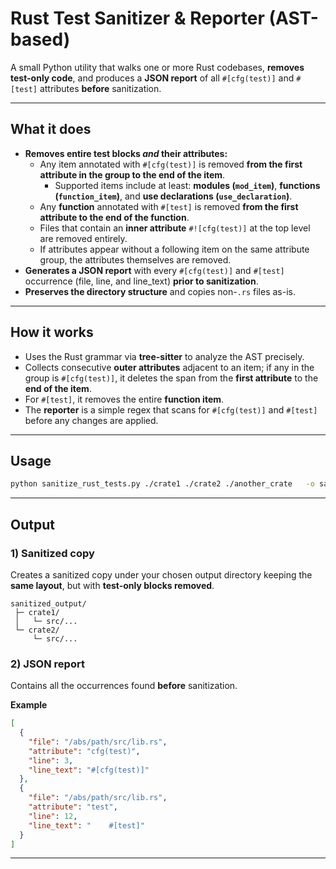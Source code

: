 # Rust Test Sanitizer & Reporter (AST-based)

A small Python utility that walks one or more Rust codebases, **removes test-only code**, and produces a **JSON report** of all `#[cfg(test)]` and `#[test]` attributes **before** sanitization.

---

## What it does

- **Removes entire test blocks _and_ their attributes:**
  - Any item annotated with `#[cfg(test)]` is removed **from the first attribute in the group to the end of the item**.
    - Supported items include at least: **modules (`mod_item`)**, **functions (`function_item`)**, and **use declarations (`use_declaration`)**.
  - Any **function** annotated with `#[test]` is removed **from the first attribute to the end of the function**.
  - Files that contain an **inner attribute** `#![cfg(test)]` at the top level are removed entirely.
  - If attributes appear without a following item on the same attribute group, the attributes themselves are removed.
- **Generates a JSON report** with every `#[cfg(test)]` and `#[test]` occurrence (file, line, and line_text) **prior to sanitization**.
- **Preserves the directory structure** and copies non-`.rs` files as-is.

---

## How it works

- Uses the Rust grammar via **tree-sitter** to analyze the AST precisely.
- Collects consecutive **outer attributes** adjacent to an item; if any in the group is `#[cfg(test)]`, it deletes the span from the **first attribute** to the **end of the item**.
- For `#[test]`, it removes the entire **function item**.
- The **reporter** is a simple regex that scans for `#[cfg(test)]` and `#[test]` before any changes are applied.

---

## Usage

```bash
python sanitize_rust_tests.py ./crate1 ./crate2 ./another_crate   -o sanitized_output   -r found_test_attributes.json
```

---

## Output

### 1) Sanitized copy
Creates a sanitized copy under your chosen output directory keeping the **same layout**, but with **test-only blocks removed**.

```
sanitized_output/
 ├─ crate1/
 │   └─ src/...
 └─ crate2/
     └─ src/...
```

### 2) JSON report
Contains all the occurrences found **before** sanitization.

**Example**
```json
[
  {
    "file": "/abs/path/src/lib.rs",
    "attribute": "cfg(test)",
    "line": 3,
    "line_text": "#[cfg(test)]"
  },
  {
    "file": "/abs/path/src/lib.rs",
    "attribute": "test",
    "line": 12,
    "line_text": "    #[test]"
  }
]
```

---
